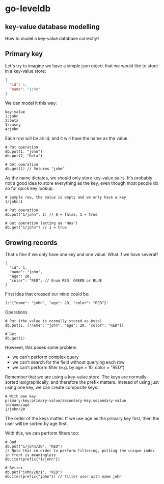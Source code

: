 # go-leveldb

## key-value database modelling

How to model a key-value database correctly?

## Primary key

Let's try to imagine we have a simple json object that we would like to store in a key-value store:

```json
{
  "id": 1,
  "name": "john"
}
```

We can model it this way:

```
key:value
1:john
2:beta
3:casey
4:john
```

Each row will be an id, and it will have the name as the value. 

```
# Put operation
db.put(1, "john")
db.put(2, "beta")

# Get operation
db.get(1) // Returns "john"
```

As the name dictates, we should only store key-value pairs. It's probably not a good idea to store everything as the key, even though most people do so for quick key lookup:

```
# Sample row, the value is empty and we only have a key
1/john:1

# Put operation
db.put("1/john", 1) // 0 = false, 1 = true

# Get operation (acting as "Has")
db.get("1/john") // 1 = true
```

## Growing records

That's fine if we only have one key and one value. What if we have several?

```
{
  "id": 1,
  "name": "john",
  "age": 20,
  "color": "RED", // Enum RED, GREEN or BLUE
}
```

First idea that crossed our mind could be:

```
1:'{"name": "john", "age": 20, "color": "RED"}'
```

Operations
```
# Put (the value is normally stored as byte)
db.put(1, {"name": "john", "age": 20, "color": "RED"})

# Get
db.get(1)
```

However, this poses some problem:
- we can't perform complex query
- we can't search for the field without querying each row
- we can't perform filter (e.g. by age > 10, color = "RED")

Remember that we are using a key-value store. The keys are normally sorted lexigraphically, and therefore the prefix matters. Instead of using just using one key, we can create composite keys:

```
# With one key
primary-key:primary-value/secondary-key:secondary-value
id/name/age
1/john/20
```

The order of the keys matter. If we use age as the primary key first, then the user will be sorted by age first.

With this, we can perform filters too:

```
# Bad
db.put("1/john/20", "RED")
// Note that in order to perform filtering, putting the unique index in front is meaningless
db.iter(prefix{"1/john"})

# Better
db.put("john/20/1", "RED")
db.iter(prefix{"john"}) // Filter user with name john
```
